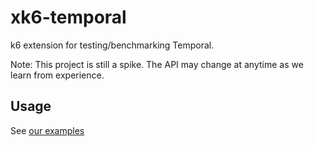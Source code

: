 # xk6-temporal

k6 extension for testing/benchmarking Temporal.

Note: This project is still a spike. The API may change at anytime as we learn from experience.

## Usage

See [our examples](./examples)
